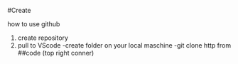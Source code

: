 #Create 

how to use github

1) create repository
2) pull to VScode
-create folder on your local maschine
-git clone http from ##code (top right conner)


